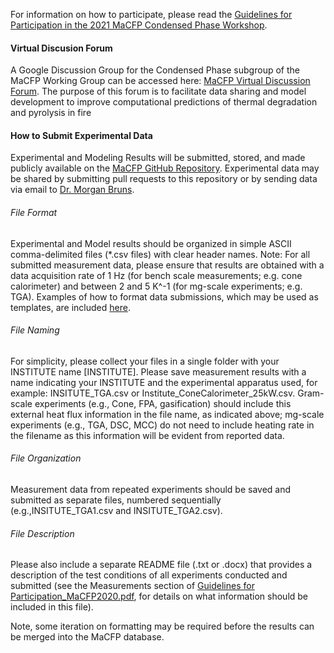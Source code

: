  For information on how to participate, please read the [Guidelines for Participation in the 2021 MaCFP Condensed Phase Workshop](https://iafss.org/wp-content/uploads/GuidelinesforParticipation_v1.2.pdf).

#### Virtual Discusion Forum
A Google Discussion Group for the Condensed Phase subgroup of the MaCFP Working Group can be accessed here: [MaCFP Virtual Discussion Forum](https://groups.google.com/forum/?oldui=1#!forum/macfp-condensed-phase-discussions). The purpose of this forum is to facilitate data sharing and model development to improve computational predictions of thermal degradation and pyrolysis in fire

#### How to Submit Experimental Data

Experimental and Modeling Results will be submitted, stored, and made publicly available on the [MaCFP GitHub Repository](https://github.com/MaCFP/matl-db/tree/master/Non-charring/PMMA). Experimental data may be shared by submitting pull requests to this repository or by sending data via email to [Dr. Morgan Bruns](mailto:brunsmc@vmi.edu).

###### File Format 
Experimental and Model results should be organized in simple ASCII comma-delimited files (*.csv files) with clear header names.  Note: For all submitted measurement data, please ensure that results are obtained with a data acquisition rate of 1 Hz (for bench scale measurements; e.g. cone calorimeter) and between 2 and 5 K^-1 (for mg-scale experiments; e.g. TGA). Examples of how to format data submissions, which may be used as templates, are included [here](https://github.com/MaCFP/matl-db/tree/master/Non-charring/PMMA).

###### File Naming
For simplicity, please collect your files in a single folder with your INSTITUTE name [INSTITUTE]. Please save measurement results with a name indicating your INSTITUTE and the experimental apparatus used, for example: INSITUTE\_TGA.csv or Institute\_ConeCalorimeter_25kW.csv.  Gram-scale experiments (e.g., Cone, FPA, gasification) should include this external heat flux information in the file name, as indicated above; mg-scale experiments (e.g., TGA, DSC, MCC) do not need to include heating rate in the filename as this information will be evident from reported data.



###### File Organization
Measurement data from repeated experiments should be saved and submitted as separate files, numbered sequentially (e.g.,INSITUTE\_TGA1.csv and INSITUTE\_TGA2.csv). 


###### File Description
Please also include a separate README file (.txt or .docx) that provides a description of the test conditions of all experiments conducted and submitted (see the Measurements section of [Guidelines for Participation_MaCFP2020.pdf](https://iafss.org/wp-content/uploads/GuidelinesforParticipation_v1.2.pdf), for details on what information should be included in this file).   

Note, some iteration on formatting may be required before the results can be merged into the MaCFP database.

